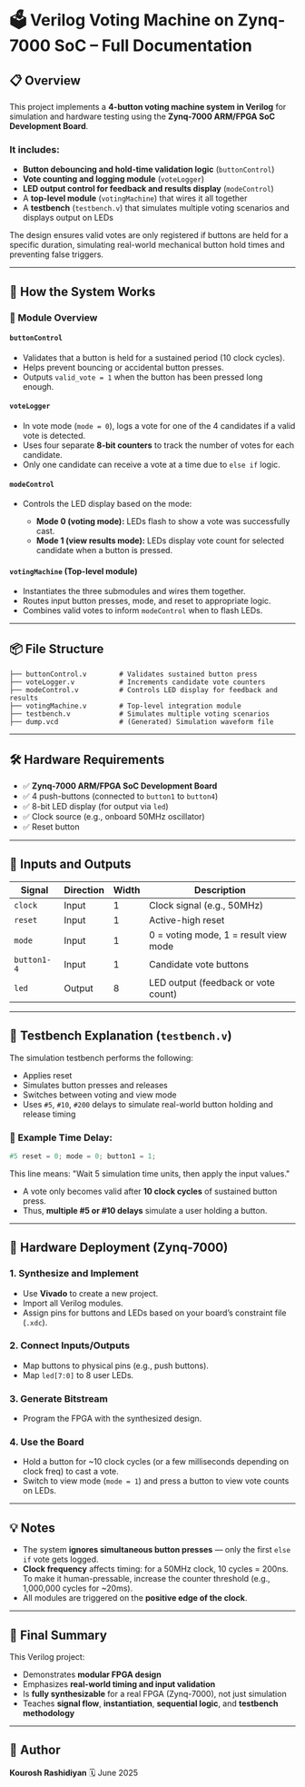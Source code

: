 # 🗳️ Verilog Voting Machine on Zynq-7000 SoC – Full Documentation

## 📋 Overview

This project implements a **4-button voting machine system in Verilog** for simulation and hardware testing using the **Zynq-7000 ARM/FPGA SoC Development Board**.

### It includes:

* **Button debouncing and hold-time validation logic** (`buttonControl`)
* **Vote counting and logging module** (`voteLogger`)
* **LED output control for feedback and results display** (`modeControl`)
* A **top-level module** (`votingMachine`) that wires it all together
* A **testbench** (`testbench.v`) that simulates multiple voting scenarios and displays output on LEDs

The design ensures valid votes are only registered if buttons are held for a specific duration, simulating real-world mechanical button hold times and preventing false triggers.

---

## 🧠 How the System Works

### 🧹 Module Overview

#### `buttonControl`

* Validates that a button is held for a sustained period (10 clock cycles).
* Helps prevent bouncing or accidental button presses.
* Outputs `valid_vote = 1` when the button has been pressed long enough.

#### `voteLogger`

* In vote mode (`mode = 0`), logs a vote for one of the 4 candidates if a valid vote is detected.
* Uses four separate **8-bit counters** to track the number of votes for each candidate.
* Only one candidate can receive a vote at a time due to `else if` logic.

#### `modeControl`

* Controls the LED display based on the mode:

  * **Mode 0 (voting mode):** LEDs flash to show a vote was successfully cast.
  * **Mode 1 (view results mode):** LEDs display vote count for selected candidate when a button is pressed.

#### `votingMachine` (Top-level module)

* Instantiates the three submodules and wires them together.
* Routes input button presses, mode, and reset to appropriate logic.
* Combines valid votes to inform `modeControl` when to flash LEDs.

---

## 📦 File Structure

```
├── buttonControl.v        # Validates sustained button press
├── voteLogger.v           # Increments candidate vote counters
├── modeControl.v          # Controls LED display for feedback and results
├── votingMachine.v        # Top-level integration module
├── testbench.v            # Simulates multiple voting scenarios
├── dump.vcd               # (Generated) Simulation waveform file
```

---

## 🛠️ Hardware Requirements

* ✅ **Zynq-7000 ARM/FPGA SoC Development Board**
* ✅ 4 push-buttons (connected to `button1` to `button4`)
* ✅ 8-bit LED display (for output via `led`)
* ✅ Clock source (e.g., onboard 50MHz oscillator)
* ✅ Reset button

---

## 🚦 Inputs and Outputs

| Signal      | Direction | Width | Description                           |
| ----------- | --------- | ----- | ------------------------------------- |
| `clock`     | Input     | 1     | Clock signal (e.g., 50MHz)            |
| `reset`     | Input     | 1     | Active-high reset                     |
| `mode`      | Input     | 1     | 0 = voting mode, 1 = result view mode |
| `button1-4` | Input     | 1     | Candidate vote buttons                |
| `led`       | Output    | 8     | LED output (feedback or vote count)   |

---

## 🧪 Testbench Explanation (`testbench.v`)

The simulation testbench performs the following:

* Applies reset
* Simulates button presses and releases
* Switches between voting and view mode
* Uses `#5`, `#10`, `#200` delays to simulate real-world button holding and release timing

### 🔁 Example Time Delay:

```verilog
#5 reset = 0; mode = 0; button1 = 1;
```

This line means: "Wait 5 simulation time units, then apply the input values."

* A vote only becomes valid after **10 clock cycles** of sustained button press.
* Thus, **multiple #5 or #10 delays** simulate a user holding a button.

---

## 🔌 Hardware Deployment (Zynq-7000)

### 1. **Synthesize and Implement**

* Use **Vivado** to create a new project.
* Import all Verilog modules.
* Assign pins for buttons and LEDs based on your board’s constraint file (`.xdc`).

### 2. **Connect Inputs/Outputs**

* Map buttons to physical pins (e.g., push buttons).
* Map `led[7:0]` to 8 user LEDs.

### 3. **Generate Bitstream**

* Program the FPGA with the synthesized design.

### 4. **Use the Board**

* Hold a button for \~10 clock cycles (or a few milliseconds depending on clock freq) to cast a vote.
* Switch to view mode (`mode = 1`) and press a button to view vote counts on LEDs.

---

## 💡 Notes

* The system **ignores simultaneous button presses** — only the first `else if` vote gets logged.
* **Clock frequency** affects timing: for a 50MHz clock, 10 cycles = 200ns. To make it human-pressable, increase the counter threshold (e.g., 1,000,000 cycles for \~20ms).
* All modules are triggered on the **positive edge of the clock**.

---

## 🏁 Final Summary

This Verilog project:

* Demonstrates **modular FPGA design**
* Emphasizes **real-world timing and input validation**
* Is **fully synthesizable** for a real FPGA (Zynq-7000), not just simulation
* Teaches **signal flow**, **instantiation**, **sequential logic**, and **testbench methodology**

---

## 👤 Author
**Kourosh Rashidiyan**
🗓️ June 2025

